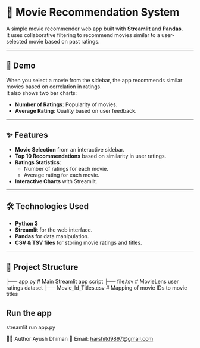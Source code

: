 # 🎥 Movie Recommendation System

A simple movie recommender web app built with **Streamlit** and **Pandas**.  
It uses collaborative filtering to recommend movies similar to a user-selected movie based on past ratings.

---

## 📸 Demo
When you select a movie from the sidebar, the app recommends similar movies based on correlation in ratings.  
It also shows two bar charts:
- **Number of Ratings**: Popularity of movies.
- **Average Rating**: Quality based on user feedback.

---

## ✨ Features
- **Movie Selection** from an interactive sidebar.
- **Top 10 Recommendations** based on similarity in user ratings.
- **Ratings Statistics**:
  - Number of ratings for each movie.
  - Average rating for each movie.
- **Interactive Charts** with Streamlit.

---

## 🛠️ Technologies Used
- **Python 3**
- **Streamlit** for the web interface.
- **Pandas** for data manipulation.
- **CSV & TSV files** for storing movie ratings and titles.

---

## 📂 Project Structure
├── app.py # Main Streamlit app script
├── file.tsv # MovieLens user ratings dataset
├── Movie_Id_Titles.csv # Mapping of movie IDs to movie titles

## Run the app
streamlit run app.py

👨‍💻 Author
Ayush Dhiman
📧 Email: harshitd9897@gmail.com
